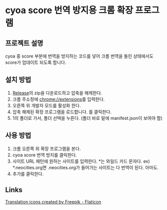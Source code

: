 # cyoa score 번역 방지용 크롬 확장 프로그램

## 프로젝트 설명
cyoa 중 score 부분에 번역을 방지하는 코드를 넣어 크롬 번역을 돌린 상태에서도 score가 업데이트 되도록 합니다.

## 설치 방법
1. [Release](https://https://github.com/kesa0v0/NoTranslateScore/releases/latest)의 zip을 다운로드하고 압축을 해제한다.
2. 크롬 주소창에 [chrome://extensions](chrome://extensions)를 입력한다.
3. 오른쪽 위 개발자 모드를 활성화 한다.
4. 압축 해제된 확장 프로그램을 로드합니다. 를 클릭한다.
5. 1의 폴더로 가서, 폴더 선택을 누른다. (폴더 바로 밑에 manifest.json이 보여야 함)

## 사용 방법
1. 크롬 오른쪽 위 확장 프로그램을 본다.
2. cyoa score 번역 방지를 클릭한다.
3. 사이트 URL 패턴에 원하는 사이트를 입력한다. *는 와일드 카드 문자다. ex) *.neocities.org면 .neocities.org가 들어가는 사이트는 다 번역이 된다. 아마도.
4. 추가를 클릭한다.

## Links
[Translation icons created by Freepik - Flaticon](https://www.flaticon.com/free-icons/translation)